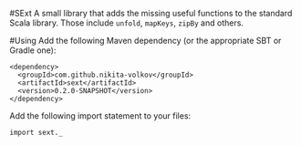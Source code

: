 #SExt
A small library that adds the missing useful functions to the standard Scala library. Those include `unfold`, `mapKeys`, `zipBy` and others.

#Using
Add the following Maven dependency (or the appropriate SBT or Gradle one):

    <dependency>
      <groupId>com.github.nikita-volkov</groupId>
      <artifactId>sext</artifactId>
      <version>0.2.0-SNAPSHOT</version>
    </dependency>

Add the following import statement to your files:

    import sext._